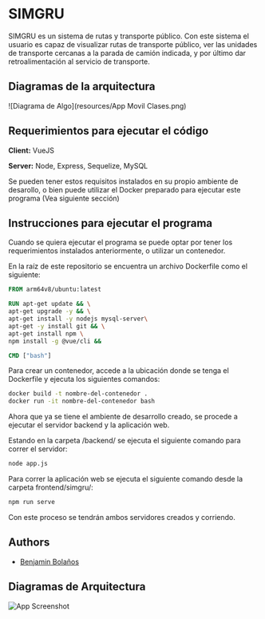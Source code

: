 
# SIMGRU

SIMGRU es un sistema de rutas y transporte público. Con este sistema el usuario es capaz de visualizar rutas de transporte público, ver las unidades de transporte cercanas a la parada de camión indicada, y por último dar retroalimentación al servicio de transporte.




## Diagramas de la arquitectura

![Diagrama de Algo](resources/App Movil Clases.png)
## Requerimientos para ejecutar el código

**Client:** VueJS

**Server:** Node, Express, Sequelize, MySQL

Se pueden tener estos requisitos instalados en su propio ambiente de desarollo, o bien puede utilizar el Docker preparado para ejecutar este programa (Vea siguiente sección)


## Instrucciones para ejecutar el programa

Cuando se quiera ejecutar el programa se puede optar por tener los requerimientos instalados anteriormente, o utilizar un contenedor.

En la raíz de este repositorio se encuentra un archivo Dockerfile como el siguiente:

```dockerfile
FROM arm64v8/ubuntu:latest

RUN apt-get update && \
apt-get upgrade -y && \
apt-get install -y nodejs mysql-server\
apt-get -y install git && \
apt-get install npm \
npm install -g @vue/cli &&

CMD ["bash"]
```

Para crear un contenedor, accede a la ubicación donde se tenga el Dockerfile y ejecuta los siguientes comandos:

```bash
docker build -t nombre-del-contenedor .
docker run -it nombre-del-contenedor bash
```

Ahora que ya se tiene el ambiente de desarrollo creado, se procede a ejecutar el servidor backend y la aplicación web.

Estando en la carpeta /backend/ se ejecuta el siguiente comando para correr el servidor:

```bash
node app.js
```

Para correr la aplicación web se ejecuta el siguiente comando desde la carpeta frontend/simgru/:

```bash
npm run serve
```

Con este proceso se tendrán ambos servidores creados y corriendo.
## Authors

- [Benjamin Bolaños](https://www.github.com/benjabolanos)


## Diagramas de Arquitectura

![App Screenshot](https://via.placeholder.com/468x300?text=App+Screenshot+Here)

